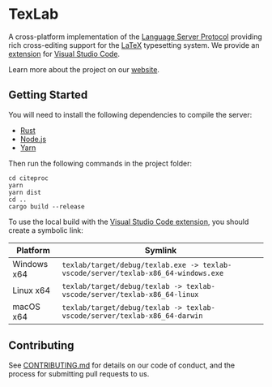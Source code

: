 # TexLab

A cross-platform implementation of the [Language Server Protocol](https://microsoft.github.io/language-server-protocol)
providing rich cross-editing support for the [LaTeX](https://www.latex-project.org/) typesetting system.
We provide an [extension](https://github.com/latex-lsp/texlab-vscode) for [Visual Studio Code](https://code.visualstudio.com).

Learn more about the project on our [website](https://texlab.netlify.com).

## Getting Started

You will need to install the following dependencies to compile the server:

- [Rust](https://rustup.rs/)
- [Node.js](https://nodejs.org/)
- [Yarn](https://yarnpkg.com/)

Then run the following commands in the project folder:

```shell
cd citeproc
yarn
yarn dist
cd ..
cargo build --release
```

To use the local build with the [Visual Studio Code extension](https://github.com/latex-lsp/texlab-vscode), you should create a symbolic link:

| Platform    | Symlink                                                                            |
| ----------- | ---------------------------------------------------------------------------------- |
| Windows x64 | `texlab/target/debug/texlab.exe -> texlab-vscode/server/texlab-x86_64-windows.exe` |
| Linux x64   | `texlab/target/debug/texlab -> texlab-vscode/server/texlab-x86_64-linux`           |
| macOS x64   | `texlab/target/debug/texlab -> texlab-vscode/server/texlab-x86_64-darwin`          |

## Contributing

See [CONTRIBUTING.md](CONTRIBUTING.md) for details on our code of conduct, and the process for submitting pull requests to us.
